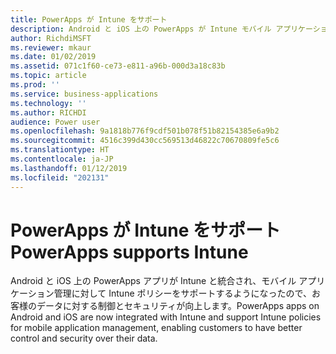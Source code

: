 ```yaml
---
title: PowerApps が Intune をサポート
description: Android と iOS 上の PowerApps が Intune モバイル アプリケーション管理をサポートするようになりました
author: RichdiMSFT
ms.reviewer: mkaur
ms.date: 01/02/2019
ms.assetid: 071c1f60-ce73-e811-a96b-000d3a18c83b
ms.topic: article
ms.prod: ''
ms.service: business-applications
ms.technology: ''
ms.author: RICHDI
audience: Power user
ms.openlocfilehash: 9a1818b776f9cdf501b078f51b82154385e6a9b2
ms.sourcegitcommit: 4516c399d430cc569513d46822c70670809fe5c6
ms.translationtype: HT
ms.contentlocale: ja-JP
ms.lasthandoff: 01/12/2019
ms.locfileid: "202131"
---
```

# <a name="powerapps-supports-intune"></a><span data-ttu-id="75a49-103">PowerApps が Intune をサポート</span><span class="sxs-lookup"><span data-stu-id="75a49-103">PowerApps supports Intune</span></span>




<span data-ttu-id="75a49-104">Android と iOS 上の PowerApps アプリが Intune と統合され、モバイル アプリケーション管理に対して Intune ポリシーをサポートするようになったので、お客様のデータに対する制御とセキュリティが向上します。</span><span class="sxs-lookup"><span data-stu-id="75a49-104">PowerApps apps on Android and iOS are now integrated with Intune and support Intune policies for mobile application management, enabling customers to have better control and security over their data.</span></span>